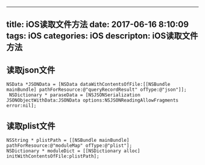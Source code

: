 
---
title: iOS读取文件方法
date: 2017-06-16 8:10:09
tags: iOS
categories: iOS 
descripton:  iOS读取文件方法
---
## 读取json文件

```objc
NSData *JSONData = [NSData dataWithContentsOfFile:[[NSBundle mainBundle] pathForResource:@"queryRecordResult" ofType:@"json"]];   
 NSDictionary * paraseData = [NSJSONSerialization JSONObjectWithData:JSONData options:NSJSONReadingAllowFragments error:nil];
```
## 读取plist文件

```objc
NSString * plistPath = [[NSBundle mainBundle] pathForResource:@"moduleMap" ofType:@"plist"];
NSDictionary * moduleDict = [[NSDictionary alloc] initWithContentsOfFile:plistPath];
```
  


